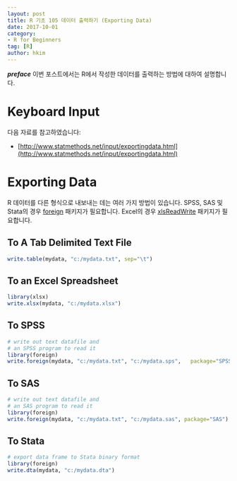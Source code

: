 ```yaml
---
layout: post  
title: R 기초 105 데이터 출력하기 (Exporting Data)  
date: 2017-10-01  
category:
- R for Beginners
tag: [R]  
author: hkim  
---
```


***preface*** 이번 포스트에서는 R에서 작성한 데이터를 출력하는 방법에 대하여 설명합니다.

# Keyboard Input

다음 자료를 참고하였습니다:  
- [http://www.statmethods.net/input/exportingdata.html](http://www.statmethods.net/input/exportingdata.html)


# Exporting Data

R 데이터를 다른 형식으로 내보내는 데는 여러 가지 방법이 있습니다. SPSS, SAS 및 Stata의 경우 [foreign](https://cran.r-project.org/web/packages/foreign/index.html) 패키지가 필요합니다. Excel의 경우 [xlsReadWrite](https://cran.r-project.org/web/packages/xlsReadWrite/index.html) 패키지가 필요합니다.


## To A Tab Delimited Text File

```r
write.table(mydata, "c:/mydata.txt", sep="\t")
```

## To an Excel Spreadsheet

```r
library(xlsx)
write.xlsx(mydata, "c:/mydata.xlsx")
```

## To SPSS

```r
# write out text datafile and
# an SPSS program to read it
library(foreign)
write.foreign(mydata, "c:/mydata.txt", "c:/mydata.sps",   package="SPSS")
```


## To SAS

```r
# write out text datafile and
# an SAS program to read it
library(foreign)
write.foreign(mydata, "c:/mydata.txt", "c:/mydata.sas", package="SAS")
```

## To Stata

```r
# export data frame to Stata binary format
library(foreign)
write.dta(mydata, "c:/mydata.dta")
```
